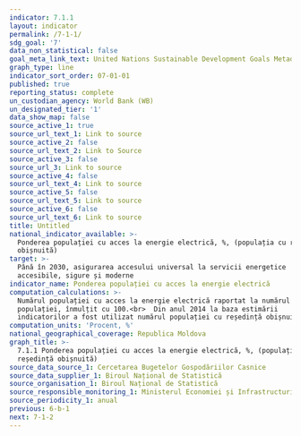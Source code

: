 ```yaml
---
indicator: 7.1.1
layout: indicator
permalink: /7-1-1/
sdg_goal: '7'
data_non_statistical: false
goal_meta_link_text: United Nations Sustainable Development Goals Metadata (PDF 212 KB)
graph_type: line
indicator_sort_order: 07-01-01
published: true
reporting_status: complete
un_custodian_agency: World Bank (WB)
un_designated_tier: '1'
data_show_map: false
source_active_1: true
source_url_text_1: Link to source
source_active_2: false
source_url_text_2: Link to Source
source_active_3: false
source_url_3: Link to source
source_active_4: false
source_url_text_4: Link to source
source_active_5: false
source_url_text_5: Link to source
source_active_6: false
source_url_text_6: Link to source
title: Untitled
national_indicator_available: >-
  Ponderea populației cu acces la energie electrică, %, (populația cu reședință
  obișnuită)
target: >-
  Până în 2030, asigurarea accesului universal la servicii energetice
  accesibile, sigure și moderne
indicator_name: Ponderea populației cu acces la energie electrică
computation_calculations: >-
  Numărul populației cu acces la energie electrică raportat la numărul total al
  populației, înmulțit cu 100.<br>  Din anul 2014 la baza estimării
  indicatorilor a fost utilizat numărul populației cu reședință obișnuită.
computation_units: 'Procent, %'
national_geographical_coverage: Republica Moldova
graph_title: >-
  7.1.1 Ponderea populației cu acces la energie electrică, %, (populația cu
  reședință obișnuită)
source_data_source_1: Cercetarea Bugetelor Gospodăriilor Casnice
source_data_supplier_1: Biroul Național de Statistică
source_organisation_1: Biroul Național de Statistică
source_responsible_monitoring_1: Ministerul Economiei și Infrastructurii
source_periodicity_1: anual
previous: 6-b-1
next: 7-1-2
---
```

